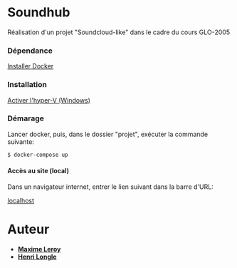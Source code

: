 # Soundhub

Réalisation d'un projet "Soundcloud-like" dans le cadre du cours GLO-2005

### Dépendance
[Installer Docker](https://www.docker.com/)

### Installation

[Activer l'hyper-V (Windows)](https://bit.ly/2kDg6Sw)

### Démarage

Lancer docker, puis, dans le dossier "projet", exécuter la commande suivante:
```bash
$ docker-compose up
```

#### Accès au site (local)

Dans un navigateur internet, entrer le lien suivant dans la barre d'URL:

[localhost](localhost)

# Auteur

* **[Maxime Leroy](https://github.com/maximeleroylaval)**
* **[Henri Longle](https://github.com/longle-h)**

